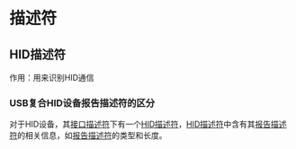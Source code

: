 # 描述符

## HID描述符

作用：用来识别HID通信

### USB复合HID设备报告描述符的区分

对于HID设备，其[接口描述符](http://www.usbzh.com/article/detail-64.html)下有一个[HID描述符](http://www.usbzh.com/article/detail-62.html)，[HID描述符](http://www.usbzh.com/article/detail-62.html)中含有其[报告描述符](http://www.usbzh.com/article/detail-48.html)的相关信息，如[报告描述符](http://www.usbzh.com/article/detail-48.html)的类型和长度。

